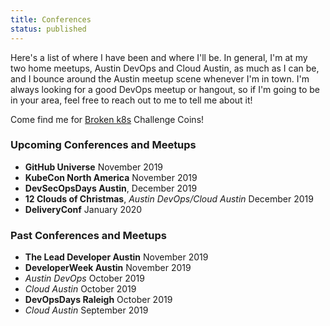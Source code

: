 ```yaml
---
title: Conferences
status: published
---
```


Here's a list of where I have been and where I'll be. In general, I'm at my two home meetups, Austin DevOps and Cloud Austin, as much as I can be, and I bounce around the Austin meetup scene whenever I'm in town. I'm always looking for a good DevOps meetup or hangout, so if I'm going to be in your area, feel free to reach out to me to tell me about it!

Come find me for [Broken k8s](broken-k8s-intro) Challenge Coins!

### Upcoming Conferences and Meetups

- **GitHub Universe** November 2019
- **KubeCon North America** November 2019
- **DevSecOpsDays Austin**, December 2019
- **12 Clouds of Christmas**, *Austin DevOps/Cloud Austin* December 2019
- **DeliveryConf** January 2020 

### Past Conferences and Meetups

- **The Lead Developer Austin** November 2019
- **DeveloperWeek Austin** November 2019
- *Austin DevOps* October 2019
- *Cloud Austin* October 2019
- **DevOpsDays Raleigh** October 2019
- *Cloud Austin* September 2019